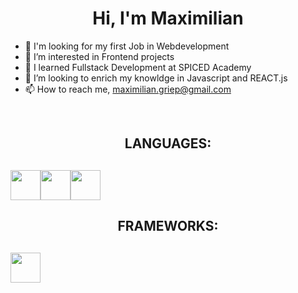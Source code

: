 <h1 align="center">
  Hi, I'm Maximilian
</h1>

- 👋 I'm looking for my first Job in Webdevelopment
- 👀 I’m interested in Frontend projects
- 🌱 I learned Fullstack Development at SPICED Academy 
- 💞️ I’m looking to enrich my knowldge in Javascript and REACT.js 
- 📫 How to reach me, maximilian.griep@gmail.com

<br>
<h2 align="center"> LANGUAGES: <h2>
<img src="https://cdn.icon-icons.com/icons2/2107/PNG/512/file_type_html_icon_130541.png" width="48" height="48"><img src="https://cdn.icon-icons.com/icons2/2107/PNG/512/file_type_css_icon_130661.png" width="48" height="48"><img src="https://cdn.icon-icons.com/icons2/2107/PNG/512/file_type_js_official_icon_130509.png" width="48" height="48"> 

<h2 align="center"> FRAMEWORKS: <h2>

<img src="https://cdn.icon-icons.com/icons2/2415/PNG/512/react_original_logo_icon_146374.png" width="48" height="48">




<!---
Grix0110/Grix0110 is a ✨ special ✨ repository because its `README.md` (this file) appears on your GitHub profile.
You can click the Preview link to take a look at your changes.
--->
